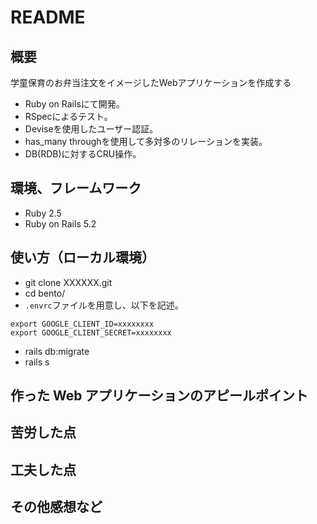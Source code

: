 # README

## 概要

学童保育のお弁当注文をイメージしたWebアプリケーションを作成する

- Ruby on Railsにて開発。
- RSpecによるテスト。
- Deviseを使用したユーザー認証。
- has_many throughを使用して多対多のリレーションを実装。
- DB(RDB)に対するCRU操作。

## 環境、フレームワーク
- Ruby 2.5
- Ruby on Rails 5.2

## 使い方（ローカル環境）
- git clone XXXXXX.git
- cd bento/
- `.envrc`ファイルを用意し、以下を記述。
~~~
export GOOGLE_CLIENT_ID=xxxxxxxx
export GOOGLE_CLIENT_SECRET=xxxxxxxx
~~~
- rails db:migrate
- rails s

## 作った Web アプリケーションのアピールポイント
## 苦労した点
## 工夫した点
## その他感想など

